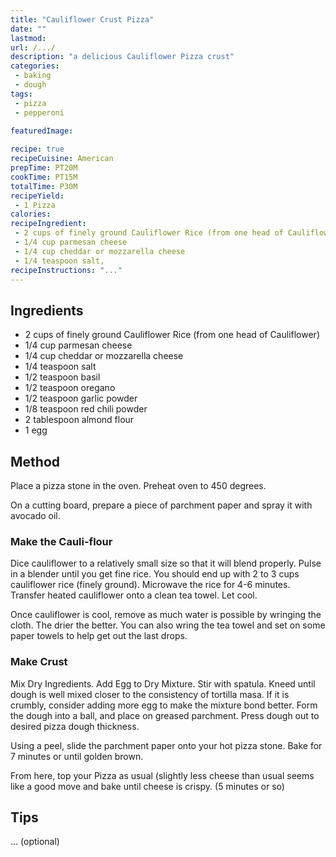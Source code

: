 ```yaml
---
title: "Cauliflower Crust Pizza"
date: ""
lastmod:
url: /.../
description: "a delicious Cauliflower Pizza crust"
categories:
 - baking
 - dough
tags: 
 - pizza
 - pepperoni
 
featuredImage: 

recipe: true
recipeCuisine: American
prepTime: PT20M
cookTime: PT15M
totalTime: P30M
recipeYield:
 - 1 Pizza
calories: 
recipeIngredient:
 - 2 cups of finely ground Cauliflower Rice (from one head of Cauliflower)
 - 1/4 cup parmesan cheese  
 - 1/4 cup cheddar or mozzarella cheese
 - 1/4 teaspoon salt,  
recipeInstructions: "..."
---
```


## Ingredients

- 2 cups of finely ground Cauliflower Rice (from one head of Cauliflower)
- 1/4 cup parmesan cheese
- 1/4 cup cheddar or mozzarella cheese
- 1/4 teaspoon salt
- 1/2 teaspoon basil
- 1/2 teaspoon oregano
- 1/2 teaspoon garlic powder
- 1/8 teaspoon red chili powder
- 2 tablespoon almond flour
- 1 egg


## Method
Place a pizza stone in the oven. Preheat oven to 450 degrees.

On a cutting board, prepare a piece of parchment paper and spray it with avocado oil.

### Make the Cauli-flour

Dice cauliflower to a relatively small size so that it will blend properly. 
Pulse in a blender until you get fine rice. 
You should end up with 2 to 3 cups cauliflower rice (finely ground). 
Microwave the rice for 4-6 minutes. Transfer heated cauliflower onto a clean tea towel. 
Let cool.

Once cauliflower is cool, remove as much water is possible by wringing the cloth. 
The drier the better. You can also wring the tea towel and set on some paper towels to help get out the last drops.

### Make Crust

Mix Dry Ingredients. 
Add Egg to Dry Mixture. 
Stir with spatula. 
Kneed until dough is well mixed closer to the consistency of tortilla masa. 
If it is crumbly, consider adding more egg to make the mixture bond better. 
Form the dough into a ball, and place on greased parchment. 
Press dough out to desired pizza dough thickness.

Using a peel, slide the parchment paper onto your hot pizza stone. Bake for 7 minutes or until golden brown.

From here, top your Pizza as usual (slightly less cheese than usual seems like a good move and bake until cheese is crispy. (5 minutes or so)

## Tips

... (optional)
